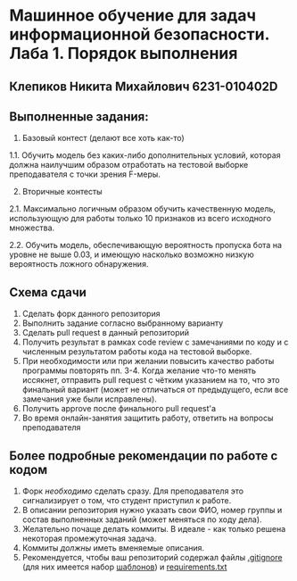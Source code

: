 # Машинное обучение для задач информационной безопасности. Лаба 1. Порядок выполнения

## Клепиков Никита Михайлович 6231-010402D

## Выполненные задания:

1. Базовый контест (делают все хоть как-то)

  1.1. Обучить модель без каких-либо дополнительных условий, которая должна наилучшим образом отработать на тестовой выборке преподавателя с точки зрения F-меры.
  
2. Вторичные контесты

  2.1. Максимально логичным образом обучить качественную модель, использующую для работы только 10 признаков из всего исходного множества.
  
  2.2. Обучить модель, обеспечивающую вероятность пропуска бота на уровне не выше 0.03, и имеющую насколько возможно низкую вероятность ложного обнаружения.

## Схема сдачи

1. Сделать форк данного репозитория
2. Выполнить задание согласно выбранному варианту
3. Сделать pull request в данный репозиторий
4. Получить результат в рамках code review с замечаниями по коду и с численным результатом работы кода на тестовой выборке.
5. При необходимости или при желании повысить качество работы программы повторять пп. 3-4. Когда желание что-то менять иссякнет, отправить pull request с чётким указанием на то, что это финальный вариант (может не отличаться от предыдущего, если все замечания уже были исправлены).
7. Получить approve после финального pull request'а
8. Во время онлайн-занятия защитить работу, ответить на вопросы преподавателя

## Более подробные рекомендации по работе с кодом

1. Форк *необходимо* сделать сразу. Для преподавателя это сигнализирует о том, что студент приступил к работе.
2. В описании репозитория нужно указать свои ФИО, номер группы и состав выполненных заданий (может меняться по ходу дела).
3. Желательно почаще делать коммиты. В идеале - как только решена некоторая промежуточная задача.
4. Коммиты *должны* иметь вменяемые описания.
5. Рекомендуется, чтобы ваш репозиторий содержал файлы [.gitignore](https://docs.github.com/en/get-started/getting-started-with-git/ignoring-files) (для них имеется набор [шаблонов](https://github.com/github/gitignore)) и [requirements.txt](https://www.jetbrains.com/help/pycharm/managing-dependencies.html#create-requirements)
